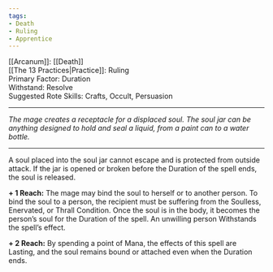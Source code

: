 ```yaml
---
tags:
- Death
- Ruling
- Apprentice
---
```


[[Arcanum]]: [[Death]]\
[[The 13 Practices|Practice]]: Ruling\
Primary Factor: Duration\
Withstand: Resolve\
Suggested Rote Skills: Crafts, Occult, Persuasion

---

_The mage creates a receptacle for a displaced soul. The soul jar can be anything designed to hold and seal a liquid, from a paint can to a water bottle._

---

A soul placed into the soul jar cannot escape and is protected from outside attack. If the jar is opened or broken before the Duration of the spell ends, the soul is released.

**+ 1 Reach:** The mage may bind the soul to herself or to another person. To bind the soul to a person, the recipient must be suffering from the Soulless, Enervated, or Thrall Condition. Once the soul is in the body, it becomes the person’s soul for the Duration of the spell. An unwilling person Withstands the spell’s effect.

**+ 2 Reach:** By spending a point of Mana, the effects of this spell are Lasting, and the soul remains bound or attached even when the Duration ends.